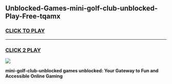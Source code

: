 
## Unblocked-Games-mini-golf-club-unblocked-Play-Free-tqamx
<h3>
<a href="https://premium76.site?title=mini-golf-club-unblocked&ref=23A">CLICK TO PLAY</a></h3>
<hr>

<h3>
<a href="https://premium76.site?title=mini-golf-club-unblocked&ref=23A">CLICK 2 PLAY</a>
  
</h3>

<a href="https://premium76.site?title=mini-golf-club-unblocked&ref=23A"><img src="https://clearcache.store/games.png"></a>


**mini-golf-club-unblocked games unblocked: Your Gateway to Fun and Accessible Online Gaming**
